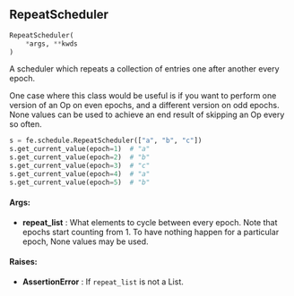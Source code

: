 ## RepeatScheduler
```python
RepeatScheduler(
	*args, **kwds
)
```
A scheduler which repeats a collection of entries one after another every epoch.

One case where this class would be useful is if you want to perform one version of an Op on even epochs, and a
different version on odd epochs. None values can be used to achieve an end result of skipping an Op every so often.

```python
s = fe.schedule.RepeatScheduler(["a", "b", "c"])
s.get_current_value(epoch=1)  # "a"
s.get_current_value(epoch=2)  # "b"
s.get_current_value(epoch=3)  # "c"
s.get_current_value(epoch=4)  # "a"
s.get_current_value(epoch=5)  # "b"
```


#### Args:

* **repeat_list** :  What elements to cycle between every epoch. Note that epochs start counting from 1. To have nothing    happen for a particular epoch, None values may be used.

#### Raises:

* **AssertionError** :  If `repeat_list` is not a List.